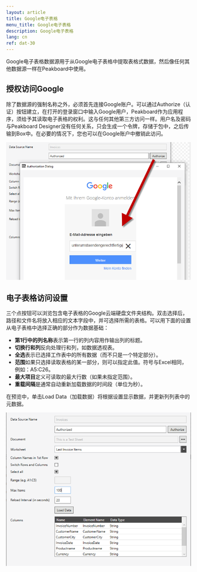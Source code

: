 ```yaml
---
layout: article
title: Google电子表格
menu_title: Google电子表格
description: Google电子表格
lang: cn
ref: dat-30
---
```

Google电子表格数据源用于从Google电子表格中提取表格式数据，然后像任何其他数据源一样在Peakboard中使用。

## 授权访问Google

除了数据源的强制名称之外，必须首先连接Google账户。可以通过Authorize（认证）按钮建立，在打开的登录窗口中输入Google用户，Peakboard作为应用程序，须给予其读取电子表格的权利。这与任何其他第三方访问一样。用户名及密码与Peakboard Designer没有任何关系，只会生成一个令牌，存储于包中，之后传输到Box中。在必要的情况下，您也可以在Google账户中撤销此访问。

![image_1](/assets/images/Data_Sources/GoogleSpreadsheets/SpeadsheetsSource01.png)

## 电子表格访问设置

三个点按钮可以浏览包含电子表格的Google云端硬盘文件夹结构。双击选择后，路径和文件名将放入相应的文本字段中，并可选择所需的表格。可以用下面的设置从电子表格中选择正确的部分作为数据基础：

* **第1行中的列名称**表示第一行的列内容用作输出列的标题。
* **切换行和列**反向处理行和列，如数据透视表。
* **全选**表示已选择工作表中的所有数据（而不只是一个特定部分）。
* **范围**如果只选择读取表格的某一部分，则可以指定此值。符号与Excel相同，例如：A5:C26。
* **最大项目**定义可读取的最大行数（如果未指定范围）。
* **重载间隔**是通常自动重新加载数据的时间段（单位为秒）。




在预览中，单击Load Data（加载数据）将根据设置显示数据，并更新列列表中的元数据。

![image_1](/assets/images/Data_Sources/GoogleSpreadsheets/SpeadsheetsSource02.png)
